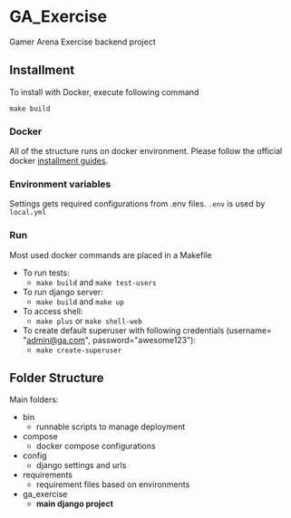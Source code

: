 # GA_Exercise

Gamer Arena Exercise backend project

## Installment

To install with Docker, execute following command

`make build`

### Docker
All of the structure runs on docker environment. Please follow the official docker [installment guides](https://docs.docker.com/install/).

### Environment variables

Settings gets required configurations from .env files. `.env` is used by `local.yml`

### Run
Most used docker commands are placed in a Makefile
- To run tests:
  - `make build` and `make test-users`
- To run django server:
  - `make build` and `make up`
- To access shell:
  - `make plus` or `make shell-web`
- To create default superuser with following credentials (username= "admin@ga.com", password="awesome123"):
  - `make create-superuser`
  
## Folder Structure

Main folders:
 - bin
   - runnable scripts to manage deployment
 - compose
   - docker compose configurations
 - config
   - django settings and urls
 - requirements
   - requirement files based on environments
 - ga_exercise
   - **main django project**
   